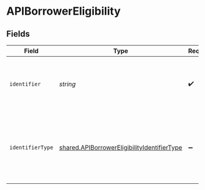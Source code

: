 # APIBorrowerEligibility


## Fields

| Field                                                                                                             | Type                                                                                                              | Required                                                                                                          | Description                                                                                                       |
| ----------------------------------------------------------------------------------------------------------------- | ----------------------------------------------------------------------------------------------------------------- | ----------------------------------------------------------------------------------------------------------------- | ----------------------------------------------------------------------------------------------------------------- |
| `identifier`                                                                                                      | *string*                                                                                                          | :heavy_check_mark:                                                                                                | Legal identifier of the business, such as its SIRET in France.                                                    |
| `identifierType`                                                                                                  | [shared.APIBorrowerEligibilityIdentifierType](../../../sdk/models/shared/apiborrowereligibilityidentifiertype.md) | :heavy_minus_sign:                                                                                                | Type of legal business identifier of the business, such as the SIRET in France.                                   |